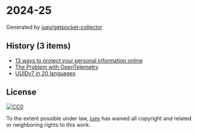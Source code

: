 # 2024-25

Generated by [juev/getpocket-collector](https://github.com/juev/getpocket-collector)

## History (3 items)

- [13 ways to protect your personal information online](https://proton.me/blog/how-to-protect-personal-information-online)
- [The Problem with OpenTelemetry](https://cra.mr/the-problem-with-otel/)
- [UUIDv7 in 20 languages](https://antonz.org/uuidv7/)

## License

[![CC0](https://mirrors.creativecommons.org/presskit/buttons/88x31/svg/cc-zero.svg)](https://creativecommons.org/publicdomain/zero/1.0/)

To the extent possible under law, [juev](https://github.com/juev) has waived all copyright and related or neighboring rights to this work.
